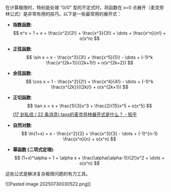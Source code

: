 在计算极限时，特别是处理 "0/0" 型的不定式时，将函数在 x=0 点展开（麦克劳林公式）是非常有用的技巧。以下是一些最常用的展开式：

*   **指数函数**:
    $$ e^x = 1 + x + \frac{x^2}{2!} + \frac{x^3}{3!} + \dots + \frac{x^n}{n!} + o(x^n) $$

*   **正弦函数**:
    $$ \sin x = x - \frac{x^3}{3!} + \frac{x^5}{5!} - \dots + (-1)^k \frac{x^{2k+1}}{(2k+1)!} + o(x^{2k+2}) $$

*   **余弦函数**:
    $$ \cos x = 1 - \frac{x^2}{2!} + \frac{x^4}{4!} - \dots + (-1)^k \frac{x^{2k}}{(2k)!} + o(x^{2k+1}) $$

*   **正切函数**:
    $$ \tan x = x + \frac{1}{3}x^3 + \frac{2}{15}x^5 + o(x^5) $$
[(17 封私信 / 22 条消息) tanx的麦克劳林展开式是什么？ - 知乎](https://www.zhihu.com/question/358188620)  
*   **自然对数**:
    $$ \ln(1+x) = x - \frac{x^2}{2} + \frac{x^3}{3} - \dots + (-1)^{n-1} \frac{x^n}{n} + o(x^n) $$

*   **幂函数 (二项式定理)**:
    $$ (1+x)^\alpha = 1 + \alpha x + \frac{\alpha(\alpha-1)}{2!}x^2 + \dots + o(x^n) $$

这些公式是解决复杂极限问题的有力工具。

![[Pasted image 20250730030522.png]]